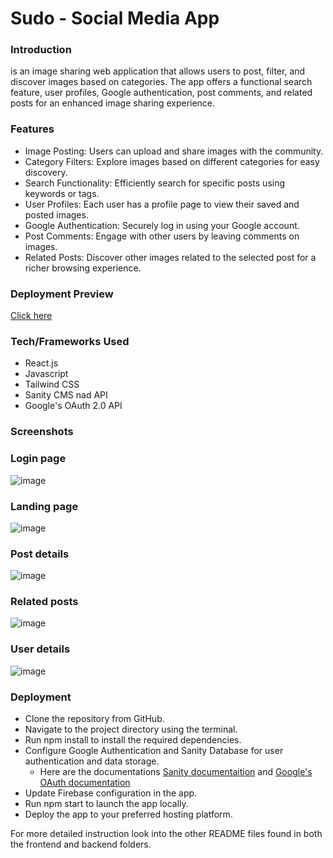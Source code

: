 # Sudo - Social Media App

### Introduction
is an image sharing web application that allows users to post, filter, and discover images based on categories. The app offers a functional search feature, user profiles, Google authentication, post comments, and related posts for an enhanced image sharing experience.

### Features
- Image Posting: Users can upload and share images with the community.
- Category Filters: Explore images based on different categories for easy discovery.
- Search Functionality: Efficiently search for specific posts using keywords or tags.
- User Profiles: Each user has a profile page to view their saved and posted images.
- Google Authentication: Securely log in using your Google account.
- Post Comments: Engage with other users by leaving comments on images.
- Related Posts: Discover other images related to the selected post for a richer browsing experience.

### Deployment Preview
[Click here](sudoz.netlify.app)

### Tech/Frameworks Used
- React.js
- Javascript
- Tailwind CSS
- Sanity CMS nad API
- Google's OAuth 2.0 API

### Screenshots
### Login page
![image](https://github.com/Bekjo3/sudoz/assets/114708848/2b574e4d-fb7c-45da-b946-8c501dd55e1a)
### Landing page
![image](https://github.com/Bekjo3/sudoz/assets/114708848/89989ca0-fe32-48e8-a520-96c1b70b1675)
### Post details
![image](https://github.com/Bekjo3/sudoz/assets/114708848/677b0ace-e58e-4bcb-a933-595f1bfd4846)
### Related posts
![image](https://github.com/Bekjo3/sudoz/assets/114708848/8c60723f-0af7-445c-8100-3b6aa7ad8815)
### User details
![image](https://github.com/Bekjo3/sudoz/assets/114708848/0150f949-22be-4bf9-81f6-96816a255474)

### Deployment
- Clone the repository from GitHub.
- Navigate to the project directory using the terminal.
- Run npm install to install the required dependencies.
- Configure Google Authentication and Sanity Database for user authentication and data storage.
  - Here are the documentations [Sanity documentaition](https://www.sanity.io/docs) and [Google's OAuth documentation](https://developers.google.com/identity/protocols/oauth2)   
- Update Firebase configuration in the app.
- Run npm start to launch the app locally.
- Deploy the app to your preferred hosting platform.

For more detailed instruction look into the other README files found in both the frontend and backend folders.
